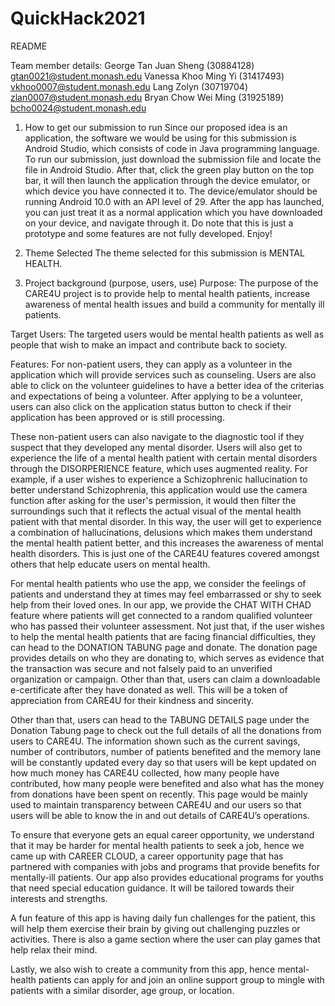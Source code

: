 # QuickHack2021
README

Team member details:
George Tan Juan Sheng (30884128) gtan0021@student.monash.edu
Vanessa Khoo Ming Yi (31417493) vkhoo0007@student.monash.edu
Lang Zolyn (30719704) zlan0007@student.monash.edu
Bryan Chow Wei Ming (31925189) bcho0024@student.monash.edu

1) How to get our submission to run
Since our proposed idea is an application, the software we would be using for this submission is Android Studio, which consists of code in Java programming language.
To run our submission, just download the submission file and locate the file in Android Studio. After that, click the green play button on the top bar, it will then launch the application through the device emulator, or which device you have connected it to. The device/emulator should be running Android 10.0 with an API level of 29. After the app has launched, you can just treat it as a normal application which you have downloaded on your device, and navigate through it. Do note that this is just a prototype and some features are not fully developed. Enjoy!

2) Theme Selected
The theme selected for this submission is MENTAL HEALTH.

3) Project background (purpose, users, use)
Purpose:
The purpose of the CARE4U project is to provide help to mental health patients, increase awareness of mental health issues and build a community for mentally ill patients. 

Target Users:
The targeted users would be mental health patients as well as people that wish to make an impact and contribute back to society.

Features:
For non-patient users, they can apply as a volunteer in the application which will provide services such as counseling. Users are also able to click on the volunteer guidelines to have a better idea of the criterias and expectations of being a volunteer. After applying to be a volunteer, users can also click on the application status button to check if their application has been approved or is still processing. 

These non-patient users can also navigate to the diagnostic tool if they suspect that they developed any mental disorder. Users will also get to experience the life of a mental health patient with certain mental disorders through the DISORPERIENCE feature, which uses augmented reality. For example, if a user wishes to experience a Schizophrenic hallucination to better understand Schizophrenia, this application would use the camera function after asking for the user's permission, it would then filter the surroundings such that it reflects the actual visual of the mental health patient with that mental disorder. 
In this way, the user will get to experience a combination of hallucinations, delusions which makes them understand the mental health patient better, and this increases the awareness of mental health disorders. This is just one of the CARE4U features covered amongst others that help educate users on mental health.

For mental health patients who use the app, we consider the feelings of patients and understand they at times may feel embarrassed or shy to seek help from their loved ones. In our app, we provide the CHAT WITH CHAD feature where patients will get connected to a random qualified volunteer who has passed their volunteer assessment.
Not just that, if the user wishes to help the mental health patients that are facing financial difficulties, they can head to the DONATION TABUNG page and donate. The donation page provides details on who they are donating to, which serves as evidence that the transaction was secure and not falsely paid to an unverified organization or campaign. Other than that, users can claim a downloadable e-certificate after they have donated as well. This will be a token of appreciation from CARE4U for their kindness and sincerity.

Other than that, users can head to the TABUNG DETAILS page under the Donation Tabung page to check out the full details of all the donations from users to CARE4U. The information shown such as the current savings, number of contributors, number of patients benefited and the memory lane will be constantly updated every day so that users will be kept updated on how much money has CARE4U collected, how many people have contributed, how many people were benefited and also what has the money from donations have been spent on recently. This page would be mainly used to maintain transparency between CARE4U and our users so that users will be able to know the in and out details of CARE4U’s operations.

To ensure that everyone gets an equal career opportunity, we understand that it may be harder for mental health patients to seek a job, hence we came up with CAREER CLOUD, a career opportunity page that has partnered with companies with jobs and programs that provide benefits for mentally-ill patients. Our app also provides educational programs
for youths that need special education guidance. It will be tailored towards their interests and strengths. 

A fun feature of this app is having daily fun challenges for the patient, this will help them exercise their brain by giving out challenging puzzles or activities. There is also a game section where the user can play games that help relax their mind.

Lastly, we also wish to create a community from this app, hence mental-health patients can apply for and join an online support group to mingle with patients with a similar disorder, age group, or location.

